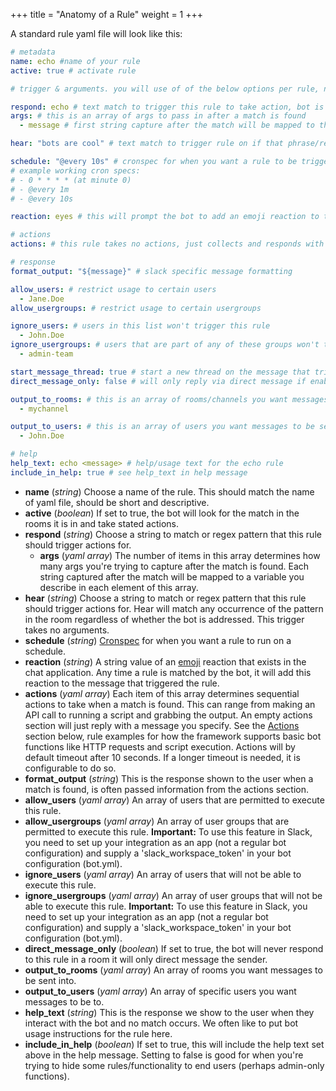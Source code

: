 +++
title = "Anatomy of a Rule"
weight = 1
+++

A standard rule yaml file will look like this:

```yaml
# metadata
name: echo #name of your rule
active: true # activate rule

# trigger & arguments. you will use of of the below options per rule, not all 3! (respond, hear, schedule)

respond: echo # text match to trigger this rule to take action, bot is looking for the word "echo".
args: # this is an array of args to pass in after a match is found
  - message # first string capture after the match will be mapped to the variable ${message}

hear: "bots are cool" # text match to trigger rule on if that phrase/regex pattern comes up in a room the bots been invited to. Hear currently takes no arguments.

schedule: "@every 10s" # cronspec for when you want a rule to be triggered on a schedule/interval. Schedule takes no arguments.
# example working cron specs:
# - 0 * * * * (at minute 0)
# - @every 1m
# - @every 10s

reaction: eyes # this will prompt the bot to add an emoji reaction to the message that triggered the rule. This emoji reaction can be modified later when actions are taken.

# actions
actions: # this rule takes no actions, just collects and responds with what is laid out in the format_output section

# response
format_output: "${message}" # slack specific message formatting

allow_users: # restrict usage to certain users
  - Jane.Doe
allow_usergroups: # restrict usage to certain usergroups

ignore_users: # users in this list won't trigger this rule
  - John.Doe
ignore_usergroups: # users that are part of any of these groups won't trigger this rule
  - admin-team

start_message_thread: true # start a new thread on the message that triggered the rule
direct_message_only: false # will only reply via direct message if enabled

output_to_rooms: # this is an array of rooms/channels you want messages to be sent into in Slack.
  - mychannel

output_to_users: # this is an array of users you want messages to be sent to directly in Slack.
  - John.Doe

# help
help_text: echo <message> # help/usage text for the echo rule
include_in_help: true # see help_text in help message
```

* **name** (_string_) Choose a name of the rule. This should match the name of yaml file, should be short and descriptive.
* **active** (_boolean_) If set to true, the bot will look for the match in the rooms it is in and take stated actions.
* **respond** (_string_) Choose a string to match or regex pattern that this rule should trigger actions for.
  * **args** (_yaml array_) The number of items in this array determines how many args you're trying to capture after the match is found. Each string captured after the match will be mapped to a variable you describe in each element of this array.
* **hear** (_string_) Choose a string to match or regex pattern that this rule should trigger actions for. Hear will match any occurrence of the pattern in the room regardless of whether the bot is addressed. This trigger takes no arguments.
* **schedule** (_string_) [Cronspec](https://godoc.org/github.com/robfig/cron#hdr-CRON_Expression_Format) for when you want a rule to run on a schedule.
* **reaction** (_string_) A string value of an [emoji](https://www.webpagefx.com/tools/emoji-cheat-sheet/) reaction that exists in the chat application. Any time a rule is matched by the bot, it will add this reaction to the message that triggered the rule.
* **actions** (_yaml array_) Each item of this array determines sequential actions to take when a match is found. This can range from making an API call to running a script and grabbing the output. An empty actions section will just reply with a message you specify. See the [Actions](#action-examples) section below, rule examples for how the framework supports basic bot functions like HTTP requests and script execution. Actions will by default timeout after 10 seconds. If a longer timeout is needed, it is configurable to do so.
* **format_output** (_string_) This is the response shown to the user when a match is found, is often passed information from the actions section.
* **allow_users** (_yaml array_) An array of users that are permitted to execute this rule.
* **allow_usergroups** (_yaml array_) An array of user groups that are permitted to execute this rule. **Important:** To use this feature in Slack, you need to set up your integration as an app (not a regular bot configuration) and supply a 'slack_workspace_token' in your bot configuration (bot.yml).
* **ignore_users** (_yaml array_) An array of users that will not be able to execute this rule.
* **ignore_usergroups** (_yaml array_) An array of user groups that will not be able to execute this rule. **Important:** To use this feature in Slack, you need to set up your integration as an app (not a regular bot configuration) and supply a 'slack_workspace_token' in your bot configuration (bot.yml).
* **direct_message_only** (_boolean_) If set to true, the bot will never respond to this rule in a room it will only direct message the sender.
* **output_to_rooms** (_yaml array_) An array of rooms you want messages to be sent into.
* **output_to_users** (_yaml array_) An array of specific users you want messages to be to.
* **help_text** (_string_) This is the response we show to the user when they interact with the bot and no match occurs. We often like to put bot usage instructions for the rule here.
* **include_in_help** (_boolean_) If set to true, this will include the help text set above in the help message. Setting to false is good for when you're trying to hide some rules/functionality to end users (perhaps admin-only functions).
